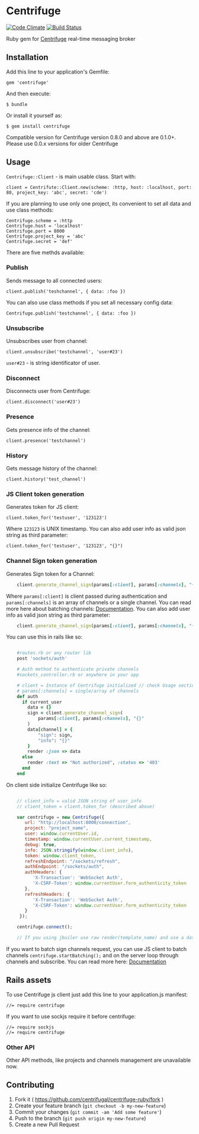 # Centrifuge
[![Code Climate](https://codeclimate.com/github/centrifugal/centrifuge-ruby/badges/gpa.svg)](https://codeclimate.com/github/centrifugal/centrifuge-ruby)
[![Build Status](https://travis-ci.org/centrifugal/centrifuge-ruby.svg)](https://travis-ci.org/centrifugal/centrifuge-ruby)

Ruby gem for [Centrifuge](https://github.com/centrifugal/centrifuge) real-time messaging broker

## Installation

Add this line to your application's Gemfile:

```
gem 'centrifuge'
```

And then execute:

    $ bundle

Or install it yourself as:

    $ gem install centrifuge

Compatible version for Centrifuge version 0.8.0 and above are 0.1.0+. Please use 0.0.x versions for older Centrifuge

## Usage

`Centrifuge::Client` - is main usable class. Start with:

	client = Centrifute::Client.new(scheme: :http, host: :localhost, port: 80, project_key: 'abc', secret: 'cde')

If you are planning to use only one project, its convenient to set all data and use class methods:

	Centrifuge.scheme = :http
	Centrifuge.host = 'localhost'
	Centrifuge.port = 8000
	Centrifuge.project_key = 'abc'
	Centrifuge.secret = 'def'

There are five methds available:

### Publish

Sends message to all connected users:

	client.publish('teshchannel', { data: :foo })

You can also use class methods if you set all necessary config data:

	Centrifuge.publish('testchannel', { data: :foo })

### Unsubscribe

Unsubscribes user from channel:

	client.unsubscribe('testchannel', 'user#23')

`user#23` - is string identificator of user.

### Disconnect

Disconnects user from Centrifuge:

	client.disconnect('user#23')

### Presence

Gets presence info of the channel:

	client.presence('testchannel')

### History

Gets message history of the channel:

	client.history('test_channel')

### JS Client token generation

Generates token for JS client:

	client.token_for('testuser', '123123')

Where `123123` is UNIX timestamp. You can also add user info as valid json string as third parameter:

	client.token_for('testuser', '123123', "{}")

### Channel Sign token generation

Generates Sign token for a Channel:

```ruby
	client.generate_channel_sign(params[:client], params[:channels], "{}")
```

Where ```params[:client]``` is client passed during authentication and ```params[:channels]``` is an array of channels or a single channel. You can read more here about batching channels: [Documentation](https://fzambia.gitbooks.io/centrifugal/content/client/api.html). You can also add user info as valid json string as third parameter:

```ruby
	client.generate_channel_sign(params[:client], params[:channels], "{"name": "John"}")
```

You can use this in rails like so:

```ruby

	#routes.rb or any router lib
	post 'sockets/auth'

	# Auth method to authenticate private channels
	#sockets_controller.rb or anywhere in your app

	# client = Instance of Centrifuge initialized // check Usage section
	# params[:channels] = single/array of channels
	def auth
	  if current_user
	    data = {}
	    sign = client.generate_channel_sign(
	        params[:client], params[:channels], "{}"
	    )
	    data[channel] = {
	        "sign": sign,
	        "info": "{}"
	    }
	    render :json => data
	  else
	    render :text => "Not authorized", :status => '403'
	  end
	end
```
On client side initialize Centrifuge like so:

``` javascript

	// client_info = valid JSON string of user_info
	// client_token = client.token_for (described above)

	var centrifuge = new Centrifuge({
	   url: "http://localhost:8000/connection",
	   project: "project_name",
	   user: window.currentUser.id,
	   timestamp: window.currentUser.current_timestamp,
	   debug: true,
	   info: JSON.stringify(window.client_info),
	   token: window.client_token,
	   refreshEndpoint: "/sockets/refresh",
	   authEndpoint: "/sockets/auth",
	   authHeaders: {
	      'X-Transaction': 'WebSocket Auth',
	      'X-CSRF-Token': window.currentUser.form_authenticity_token
	   },
	   refreshHeaders: {
	      'X-Transaction': 'WebSocket Auth',
	      'X-CSRF-Token': window.currentUser.form_authenticity_token
	   }
	 });

	centrifuge.connect();

	// If you using jbuiler use raw render(template_name) and use a data-*/window vars attribute and load valid json from there
```

If you want to batch sign channels request, you can use JS client to batch channels ```centrifuge.startBatching();``` and on the server loop through channels and subscribe. You can read more here: [Documentation](https://fzambia.gitbooks.io/centrifugal/content/client/api.html)

## Rails assets

To use Centrifuge js client just add this line to your application.js manifest:

	//= require centrifuge

If you want to use sockjs require it before centrifuge:

	//= require sockjs
	//= require centrifuge

### Other API

Other API methods, like projects and channels management are unavailable now.

## Contributing

1. Fork it ( https://github.com/centrifugal/centrifuge-ruby/fork )
2. Create your feature branch (`git checkout -b my-new-feature`)
3. Commit your changes (`git commit -am 'Add some feature'`)
4. Push to the branch (`git push origin my-new-feature`)
5. Create a new Pull Request
